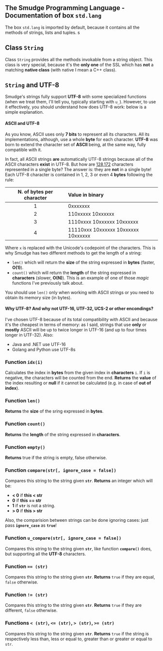 ## The Smudge Programming Language - Documentation of box `std.lang`
The box `std.lang` is imported by default, because it contains all the methods
of strings, lists and tuples.
s
## Class `String`
Class `String` provides all the methods invokable from a string object.
This class is very special, because it's the **only one** of the SSL which
has **not** a matching **native class** (with native I mean a C++ class).

## `String` and **UTF-8**
Smudge's strings fully support **UTF-8** with some specialized functions
(when we treat them, I'll tell you, typically starting with `u_`).
However, to use it effectively, you should understand how does UTF-8
work: below is a simple explanation.

#### ASCII and UTF-8
As you know, ASCII uses only **7 bits** to represent all its characters.
All its implementations, although, use a whole **byte** for each character.
**UTF-8** was born to extend the character set of **ASCII** being, at the
same way, fully compatible with it.

In fact, all ASCII strings **are**
automatically UTF-8 strings because all of the ASCII characters **exist** in
UTF-8. But how are [128,172](http://www.unicode.org/versions/Unicode9.0.0/)
characters represented in a single byte? The answer is: they are **not** in
a single byte! Each UTF-8 character is contained in 1, 2, 3 or even 4 **bytes**
following the rule:

| N. of bytes per character | Value in binary |
|:-----------------------------:|:----------------|
|  1 | 0xxxxxxx |
|  2 | 110xxxxx 10xxxxxx |
|  3 | 1110xxxx 10xxxxxx 10xxxxxx |
|  4 | 11110xxx 10xxxxxx 10xxxxxx 10xxxxxx |
Where `x` is replaced with the Unicode's codepoint of the characters.
This is why Smudge has two different methods to get the length of a string:
 - `len()` which will return the **size** of the string expressed in **bytes**
    (faster, **O(1)**).
 - `count()` which will return the **length** of the string expressed
    in **characters** (slower, **O(N)**). This is an example of one of those
    *magic* functions I've previously talk about.

You should use `len()` only when working with ASCII strings or you need to
obtain its memory size (in bytes).

#### Why UTF-8? And why not UTF-16, UTF-32, UCS-2 or other encondings?
I've chosen UTF-8 because of its total compatibility with ASCII and because
it's the cheapest in terms of memory: as I said, strings that use **only** or
**mostly** ASCII will be up to twice longer in UTF-16 (and up to four times
longer in UTF-32). Also:
- Java and .NET use UTF-16
- Golang and Python use UTF-8s

### Function `idx(i)`
Calculates the index in **bytes** from the given index in **characters** `i`.
If `i` is negative, the characters will be counted from the end.
**Returns** the **value** of the index resulting or **null** if it cannot be
calculated (e.g. in case of **out of index**).

### Function `len()`
**Returns** the **size** of the sring expressed in **bytes**.

### Function `count()`
**Returns** the **length** of the string expressed in **characters**.

### Function `empty()`
**Returns** true if the string is empty, false otherwise.

### Function `compare(str[, ignore_case = false])`
Compares this string to the string given **`str`**.
**Returns** an integer which will be:
- **< 0** if **this < str**
- **0** if **this == str**
- **1** if **`str`** is not a string.
- **> 0** if **this > str**

Also, the comparision between strings can be done ignoring
cases: just pass **`ignore_case`** as **`true`**!

### Function `u_compare(str[, ignore_case = false])`
Compares this string to the string given **`str`**, like
function **`compare()`** does, but supporting all the
**UTF-8** characters.

### Function `== (str)`
Compares this string to the string given **`str`**.
**Returns** `true` if they are equal, `false` otherwise.

### Function `!= (str)`
Compares this string to the string given **`str`**.
**Returns** `true` if they are different, `false` otherwise.

### Functions `< (str)`, `<= (str)`, `> (str)`, `>= (str)`
Compares this string to the string given **`str`**.
**Returns** `true` if the string is respectively
less than, less or equal to, greater than or greater or equal
to `str`.

